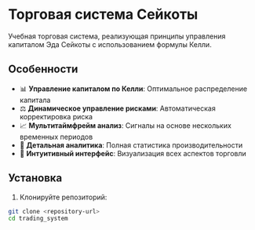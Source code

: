 # Торговая система Сейкоты

Учебная торговая система, реализующая принципы управления капиталом Эда Сейкоты с использованием формулы Келли.

## Особенности

- 📊 **Управление капиталом по Келли**: Оптимальное распределение капитала
- ⚖️ **Динамическое управление рисками**: Автоматическая корректировка риска
- 📈 **Мультитаймфрейм анализ**: Сигналы на основе нескольких временных периодов
- 🎯 **Детальная аналитика**: Полная статистика производительности
- 📱 **Интуитивный интерфейс**: Визуализация всех аспектов торговли

## Установка

1. Клонируйте репозиторий:
```bash
git clone <repository-url>
cd trading_system